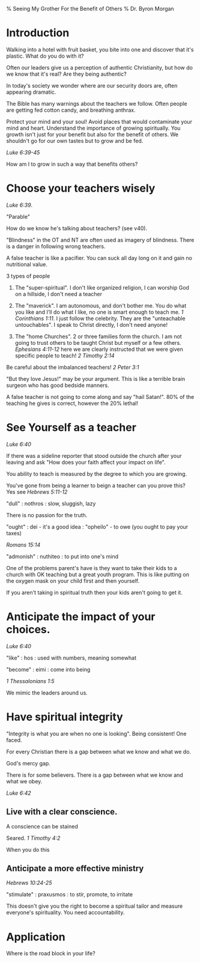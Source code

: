 % Seeing My Grother For the Benefit of Others
% Dr. Byron Morgan

# Introduction

Walking into a hotel with fruit basket, you bite into one and discover that
it's plastic. What do you do with it?

Often our leaders give us a perception of authentic Christianity, but how do we
know that it's real? Are they being authentic?

In today's society we wonder where are our security doors are, often appearing
dramatic.

The Bible has many warnings about the teachers we follow. Often people are
getting fed cotton candy, and breathing anthrax.

Protect your mind and your soul! Avoid places that would contaminate your mind
and heart. Understand the importance of growing spiritually. You growth isn't
just for your benefit but also for the benefit of others. We shouldn't go for
our own tastes but to grow and be fed.


_Luke 6:39-45_

How am I to grow in such a way that benefits others?

# Choose your teachers wisely

_Luke 6:39_. 

"Parable"

How do we know he's talking about teachers? (see v40).

"Blindness" in the OT and NT are often used as imagery of blindness. There is a
danger in following wrong teachers.

A false teacher is like a pacifier. You can suck all day long on it and gain no
nutritional value.

3 types of people 

1. The "super-spiritual". I don't like organized religion, I can worship God on
   a hillside, I don't need a teacher

1. The "maverick". I am autonomous, and don't bother me. You do what you like
   and I'll do what I like, no one is smart enough to teach me.  _1 Corinthians
   1:11_. I just follow the celebrity. They are the "unteachable untouchables".
   I speak to Christ directly, I don't need anyone!

1. The "home Churches". 2 or three families form the church. I am not going to
   trust others to be taught Christ but myself or a few others. _Ephesians
   4:11-12_ here we are clearly instructed that we were given specific people
   to teach! _2 Timothy 2:14_

Be careful about the imbalanced teachers! _2 Peter 3:1_

"But they love Jesus!" may be your argument. This is like a terrible brain
surgeon who has good bedside manners.

A false teacher is not going to come along and say "hail Satan!". 80% of the
teaching he gives is correct, however the 20% lethal!

# See Yourself as a teacher

_Luke 6:40_

If there was a sideline reporter that stood outside the church after your
leaving and ask "How does your faith affect your impact on life".

You ability to teach is measured by the degree to which you are growing.

You've gone from being a learner to beign a teacher can you prove this? Yes see
_Hebrews 5:11-12_

"dull"
: nothros
: slow, sluggish, lazy

There is no passion for the truth.

"ought"
: dei - it's a good idea
: "opheilo" - to owe (you ought to pay your taxes)

_Romans 15:14_

"admonish"
: nuthiteo
: to put into one's mind

One of the problems parent's have is they want to take their kids to a church
with OK teaching but a great youth program. This is like putting on the oxygen
mask on your child first and then yourself.

If you aren't taking in spiritual truth then your kids aren't going to get it.

# Anticipate the impact of your choices.

_Luke 6:40_

"like"
: hos
: used with numbers, meaning somewhat

"become"
: eimi
: come into being

_1 Thessalonians 1:5_

We mimic the leaders around us.

# Have spiritual integrity

"Integrity is what you are when no one is looking". Being consistent! One
faced.

For every Christian there is a gap between what we know and what we do.

God's mercy gap.

There is for some believers. There is a gap between what we know and what we obey.

_Luke 6:42_

## Live with a clear conscience.

A conscience can be stained 

Seared. _1 Timothy 4:2_

When you do this 

## Anticipate a more effective ministry

_Hebrews 10:24-25_

"stimulate"
: praxusmos
: to stir, promote, to irritate

This doesn't give you the right to become a spiritual tailor and measure
everyone's spirituality. You need accountability.

# Application

Where is the road block in your life?
